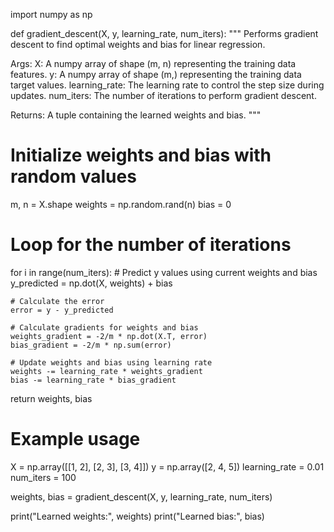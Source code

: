 import numpy as np

def gradient_descent(X, y, learning_rate, num_iters):
  """
  Performs gradient descent to find optimal weights and bias for linear regression.

  Args:
      X: A numpy array of shape (m, n) representing the training data features.
      y: A numpy array of shape (m,) representing the training data target values.
      learning_rate: The learning rate to control the step size during updates.
      num_iters: The number of iterations to perform gradient descent.

  Returns:
      A tuple containing the learned weights and bias.
  """

  # Initialize weights and bias with random values
  m, n = X.shape
  weights = np.random.rand(n)
  bias = 0

  # Loop for the number of iterations
  for i in range(num_iters):
    # Predict y values using current weights and bias
    y_predicted = np.dot(X, weights) + bias

    # Calculate the error
    error = y - y_predicted

    # Calculate gradients for weights and bias
    weights_gradient = -2/m * np.dot(X.T, error)
    bias_gradient = -2/m * np.sum(error)

    # Update weights and bias using learning rate
    weights -= learning_rate * weights_gradient
    bias -= learning_rate * bias_gradient

  return weights, bias

# Example usage
X = np.array([[1, 2], [2, 3], [3, 4]])
y = np.array([2, 4, 5])
learning_rate = 0.01
num_iters = 100

weights, bias = gradient_descent(X, y, learning_rate, num_iters)

print("Learned weights:", weights)
print("Learned bias:", bias)

